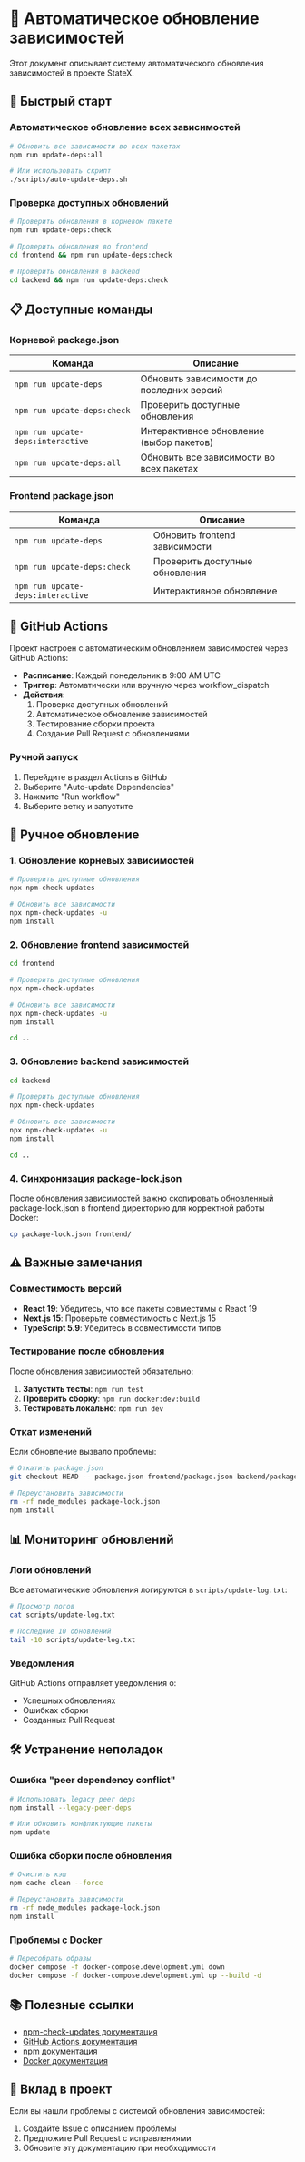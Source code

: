 # 🔄 Автоматическое обновление зависимостей

Этот документ описывает систему автоматического обновления зависимостей в проекте StateX.

## 🚀 Быстрый старт

### Автоматическое обновление всех зависимостей

```bash
# Обновить все зависимости во всех пакетах
npm run update-deps:all

# Или использовать скрипт
./scripts/auto-update-deps.sh
```

### Проверка доступных обновлений

```bash
# Проверить обновления в корневом пакете
npm run update-deps:check

# Проверить обновления во frontend
cd frontend && npm run update-deps:check

# Проверить обновления в backend
cd backend && npm run update-deps:check
```

## 📋 Доступные команды

### Корневой package.json

| Команда | Описание |
|---------|----------|
| `npm run update-deps` | Обновить зависимости до последних версий |
| `npm run update-deps:check` | Проверить доступные обновления |
| `npm run update-deps:interactive` | Интерактивное обновление (выбор пакетов) |
| `npm run update-deps:all` | Обновить все зависимости во всех пакетах |

### Frontend package.json

| Команда | Описание |
|---------|----------|
| `npm run update-deps` | Обновить frontend зависимости |
| `npm run update-deps:check` | Проверить доступные обновления |
| `npm run update-deps:interactive` | Интерактивное обновление |

## 🤖 GitHub Actions

Проект настроен с автоматическим обновлением зависимостей через GitHub Actions:

- **Расписание**: Каждый понедельник в 9:00 AM UTC
- **Триггер**: Автоматически или вручную через workflow_dispatch
- **Действия**:
  1. Проверка доступных обновлений
  2. Автоматическое обновление зависимостей
  3. Тестирование сборки проекта
  4. Создание Pull Request с обновлениями

### Ручной запуск

1. Перейдите в раздел Actions в GitHub
2. Выберите "Auto-update Dependencies"
3. Нажмите "Run workflow"
4. Выберите ветку и запустите

## 🔧 Ручное обновление

### 1. Обновление корневых зависимостей

```bash
# Проверить доступные обновления
npx npm-check-updates

# Обновить все зависимости
npx npm-check-updates -u
npm install
```

### 2. Обновление frontend зависимостей

```bash
cd frontend

# Проверить доступные обновления
npx npm-check-updates

# Обновить все зависимости
npx npm-check-updates -u
npm install

cd ..
```

### 3. Обновление backend зависимостей

```bash
cd backend

# Проверить доступные обновления
npx npm-check-updates

# Обновить все зависимости
npx npm-check-updates -u
npm install

cd ..
```

### 4. Синхронизация package-lock.json

После обновления зависимостей важно скопировать обновленный package-lock.json в frontend директорию для корректной работы Docker:

```bash
cp package-lock.json frontend/
```

## ⚠️ Важные замечания

### Совместимость версий

- **React 19**: Убедитесь, что все пакеты совместимы с React 19
- **Next.js 15**: Проверьте совместимость с Next.js 15
- **TypeScript 5.9**: Убедитесь в совместимости типов

### Тестирование после обновления

После обновления зависимостей обязательно:

1. **Запустить тесты**: `npm run test`
2. **Проверить сборку**: `npm run docker:dev:build`
3. **Тестировать локально**: `npm run dev`

### Откат изменений

Если обновление вызвало проблемы:

```bash
# Откатить package.json
git checkout HEAD -- package.json frontend/package.json backend/package.json

# Переустановить зависимости
rm -rf node_modules package-lock.json
npm install
```

## 📊 Мониторинг обновлений

### Логи обновлений

Все автоматические обновления логируются в `scripts/update-log.txt`:

```bash
# Просмотр логов
cat scripts/update-log.txt

# Последние 10 обновлений
tail -10 scripts/update-log.txt
```

### Уведомления

GitHub Actions отправляет уведомления о:
- Успешных обновлениях
- Ошибках сборки
- Созданных Pull Request

## 🛠️ Устранение неполадок

### Ошибка "peer dependency conflict"

```bash
# Использовать legacy peer deps
npm install --legacy-peer-deps

# Или обновить конфликтующие пакеты
npm update
```

### Ошибка сборки после обновления

```bash
# Очистить кэш
npm cache clean --force

# Переустановить зависимости
rm -rf node_modules package-lock.json
npm install
```

### Проблемы с Docker

```bash
# Пересобрать образы
docker compose -f docker-compose.development.yml down
docker compose -f docker-compose.development.yml up --build -d
```

## 📚 Полезные ссылки

- [npm-check-updates документация](https://github.com/raineorshine/npm-check-updates)
- [GitHub Actions документация](https://docs.github.com/en/actions)
- [npm документация](https://docs.npmjs.com/)
- [Docker документация](https://docs.docker.com/)

## 🤝 Вклад в проект

Если вы нашли проблемы с системой обновления зависимостей:

1. Создайте Issue с описанием проблемы
2. Предложите Pull Request с исправлениями
3. Обновите эту документацию при необходимости
